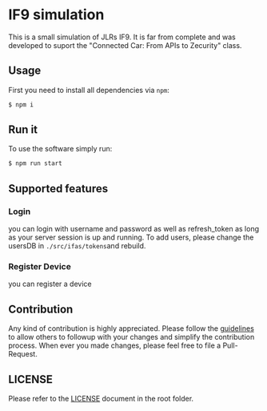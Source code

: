 # IF9 simulation
This is a small simulation of JLRs IF9. It is far from complete and was developed to suport the "Connected Car: From APIs to Zecurity" class.

## Usage

First you need to install all dependencies via `npm`:

```bash
$ npm i
```

## Run it

To use the software simply run:

```bash
$ npm run start
```

## Supported features

### Login
you can login with username and password as well as refresh_token as long as your server session is up and running.
To add users, please change the usersDB in `./src/ifas/tokens`and rebuild.

### Register Device
you can register a device

## Contribution

Any kind of contribution is highly appreciated. Please follow the [guidelines](CONTRIBUTION.md) to allow others to followup with your changes and simplify the contribution process. When ever you made changes, please feel free to file a Pull-Request.

## LICENSE

Please refer to the [LICENSE](LICENSE) document in the root folder.
